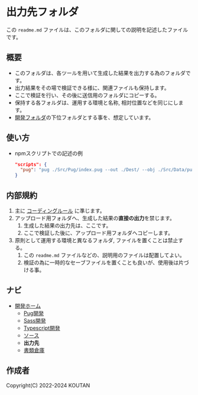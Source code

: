 # 出力先フォルダ

この `readme.md` ファイルは、このフォルダに関しての説明を記述したファイルです。

## 概要

- このフォルダは、各ツールを用いて生成した結果を出力する為のフォルダです。
- 出力結果をその場で検証できる様に、関連ファイルも保持します。
- ここで検証を行い、その後に送信用のフォルダにコピーする。
- 保持する各フォルダは、運用する環境と名称, 相対位置などを同じにします。
- [開発フォルダ](../README.md)の下位フォルダとする事を、想定しています。

## 使い方

- npmスクリプトでの記述の例

    ```JSON:package.json
    "scripts": {
      "pug": "pug ./Src/Pug/index.pug --out ./Dest/ --obj ./Src/Data/pug.json --extension htm --pretty",
    }
    ```

## 内部規約

1. 主に [コーディングルール](../Document/codingrules.md) に準じます。
2. アップロード用フォルダへ、生成した結果の**直接の出力**を禁じます。
    1. 生成した結果の出力先は、ここです。
    2. ここで検証した後に、アップロード用フォルダへコピーします。
3. 原則として運用する環境と異なるフォルダ, ファイルを置くことは禁止する。
    1. この `readme.md` ファイルなどの、説明用のファイルは配置してよい。
    2. 検証の為に一時的なセーブファイルを置くことも良いが、使用後は片づける事。

## ナビ

- [開発ホーム](../README.md)
  - [Pug開発](../Pug/README.md)
  - [Sass開発](../Sass/README.md)
  - [Typescript開発](../Typescript/README.md)
  - [ソース](../Src/README.md)
  - **出力先**
  - [書類倉庫](../Document/README.md)

## 作成者

Copyright(C) 2022-2024 KOUTAN
